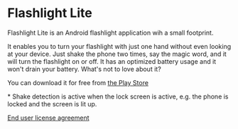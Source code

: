 # Flashlight Lite
Flashlight Lite is an Android flashlight application wih a small footprint. 

It enables you to turn your flashlight with just one hand without even looking at your device. Just shake the phone two times, say the magic word, and it will turn the flashlight on or off. It has an optimized battery usage and it won't drain your battery. What's not to love about it?

You can download it for free from [the Play Store](https://play.google.com/store)

\* Shake detection is active when the lock screen is active, e.g. the phone is locked and the screen is lit up.

[End user license agreement](https://stefanov2081.github.io/Flashlight-Lite/eula)
